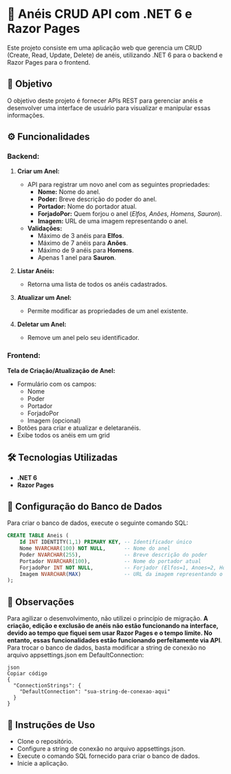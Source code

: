 # 📜 Anéis CRUD API com .NET 6 e Razor Pages

Este projeto consiste em uma aplicação web que gerencia um CRUD (Create, Read, Update, Delete) de anéis, utilizando .NET 6 para o backend e Razor Pages para o frontend.

## 🎯 Objetivo

O objetivo deste projeto é fornecer APIs REST para gerenciar anéis e desenvolver uma interface de usuário para visualizar e manipular essas informações.

## ⚙️ Funcionalidades

### Backend:
1. **Criar um Anel:**
   - API para registrar um novo anel com as seguintes propriedades:
     - **Nome:** Nome do anel.
     - **Poder:** Breve descrição do poder do anel.
     - **Portador:** Nome do portador atual.
     - **ForjadoPor:** Quem forjou o anel (*Elfos, Anões, Homens, Sauron*).
     - **Imagem:** URL de uma imagem representando o anel.
   - **Validações:**
     - Máximo de 3 anéis para **Elfos**.
     - Máximo de 7 anéis para **Anões**.
     - Máximo de 9 anéis para **Homens**.
     - Apenas 1 anel para **Sauron**.

2. **Listar Anéis:**
   - Retorna uma lista de todos os anéis cadastrados.

3. **Atualizar um Anel:**
   - Permite modificar as propriedades de um anel existente.

4. **Deletar um Anel:**
   - Remove um anel pelo seu identificador.

### Frontend:

**Tela de Criação/Atualização de Anel:**
   - Formulário com os campos:
     - Nome
     - Poder
     - Portador
     - ForjadoPor
     - Imagem (opcional)
   - Botões para criar e atualizar e deletaranéis.
   - Exibe todos os anéis em um grid


## 🛠️ Tecnologias Utilizadas
- **.NET 6**
- **Razor Pages**

## 🔧 Configuração do Banco de Dados

Para criar o banco de dados, execute o seguinte comando SQL:

```sql
CREATE TABLE Aneis (
    Id INT IDENTITY(1,1) PRIMARY KEY, -- Identificador único
    Nome NVARCHAR(100) NOT NULL,      -- Nome do anel
    Poder NVARCHAR(255),              -- Breve descrição do poder
    Portador NVARCHAR(100),           -- Nome do portador atual
    ForjadoPor INT NOT NULL,          -- Forjador (Elfos=1, Anoes=2, Homens=3, Sauron=4)
    Imagem NVARCHAR(MAX)              -- URL da imagem representando o anel
);
```

## 📝 Observações

Para agilizar o desenvolvimento, não utilizei o princípio de migração.
**A criação, edição e exclusão de anéis não estão funcionando na interface, devido ao tempo que fiquei sem usar Razor Pages  e o tempo limite. No entanto, essas funcionalidades estão funcionando perfeitamente via API**.
Para trocar o banco de dados, basta modificar a string de conexão no arquivo appsettings.json em DefaultConnection:

```
json
Copiar código
{
  "ConnectionStrings": {
    "DefaultConnection": "sua-string-de-conexao-aqui"
  }
}
```

## 📝 Instruções de Uso
- Clone o repositório.
- Configure a string de conexão no arquivo appsettings.json.
- Execute o comando SQL fornecido para criar o banco de dados.
- Inicie a aplicação.
